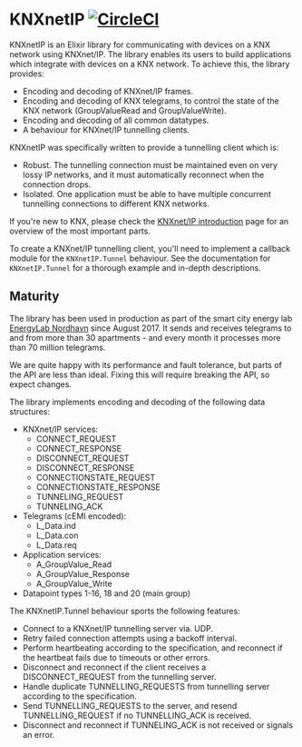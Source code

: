 # KNXnetIP [![CircleCI](https://circleci.com/gh/uptimedk/knxnet_ip.svg?style=svg)](https://circleci.com/gh/uptimedk/knxnet_ip)

KNXnetIP is an Elixir library for communicating with devices on a KNX network
using KNXnet/IP. The library enables its users to build applications which
integrate with devices on a KNX network. To achieve this, the library
provides:

- Encoding and decoding of KNXnet/IP frames.
- Encoding and decoding of KNX telegrams, to control the state of the KNX
  network (GroupValueRead and GroupValueWrite).
- Encoding and decoding of all common datatypes.
- A behaviour for KNXnet/IP tunnelling clients.

KNXnetIP was specifically written to provide a tunnelling client which is:

- Robust. The tunnelling connection must be maintained even on very lossy IP
  networks, and it must automatically reconnect when the connection drops.
- Isolated. One application must be able to have multiple concurrent
  tunnelling connections to different KNX networks.

If you're new to KNX, please check the [KNXnet/IP introduction][] page for an
overview of the most important parts.

[KNXnet/IP introduction]: introduction.html

To create a KNXnet/IP tunnelling client, you'll need to implement a callback
module for the `KNXnetIP.Tunnel` behaviour. See the documentation for
`KNXnetIP.Tunnel` for a thorough example and in-depth descriptions.

## Maturity

The library has been used in production as part of the smart city energy lab
[EnergyLab Nordhavn](http://energylabnordhavn.weebly.com/) since August 2017.
It sends and receives telegrams to and from more than 30 apartments - and
every month it processes more than 70 million telegrams.

We are quite happy with its performance and fault tolerance, but parts of the
API are less than ideal. Fixing this will require breaking the API, so expect
changes.

The library implements encoding and decoding of the following data structures:

- KNXnet/IP services:
  - CONNECT_REQUEST
  - CONNECT_RESPONSE
  - DISCONNECT_REQUEST
  - DISCONNECT_RESPONSE
  - CONNECTIONSTATE_REQUEST
  - CONNECTIONSTATE_RESPONSE
  - TUNNELING_REQUEST
  - TUNNELING_ACK
- Telegrams (cEMI encoded):
  - L_Data.ind
  - L_Data.con
  - L_Data.req
- Application services:
  - A_GroupValue_Read
  - A_GroupValue_Response
  - A_GroupValue_Write
- Datapoint types 1-16, 18 and 20 (main group)

The KNXnetIP.Tunnel behaviour sports the following features:

- Connect to a KNXnet/IP tunnelling server via. UDP.
- Retry failed connection attempts using a backoff interval.
- Perform heartbeating according to the specification, and reconnect if the
  heartbeat fails due to timeouts or other errors.
- Disconnect and reconnect if the client receives a DISCONNECT_REQUEST from
  the tunnelling server.
- Handle duplicate TUNNELLING_REQUESTS from tunnelling server according to
  the specification.
- Send TUNNELLING_REQUESTS to the server, and resend TUNNELLING_REQUEST if no
  TUNNELLING_ACK is received.
- Disconnect and reconnect if TUNNELING_ACK is not received or signals an error.
